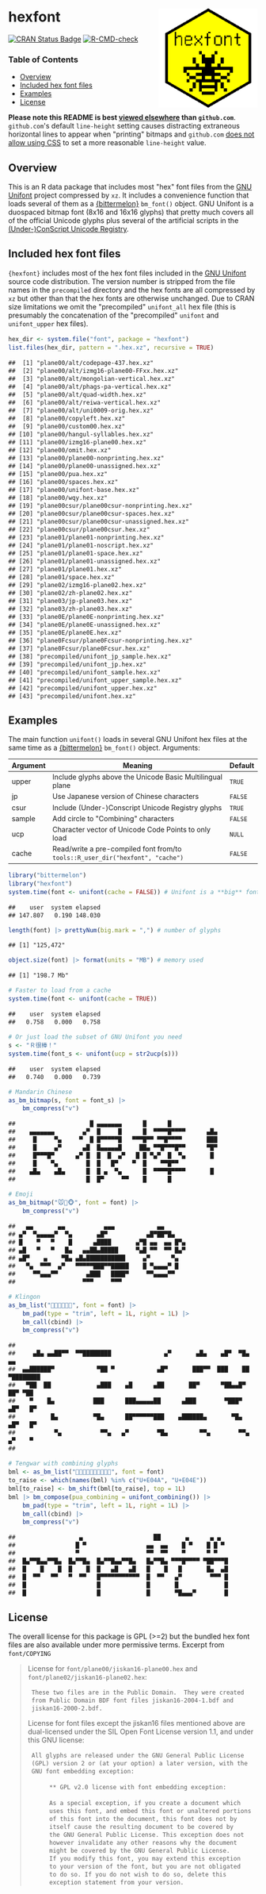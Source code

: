 # hexfont <img src="man/figures/logo.png" align="right" width="200px" alt="hexfont hex sticker">

[![CRAN Status Badge](https://www.r-pkg.org/badges/version/hexfont)](https://cran.r-project.org/package=hexfont)
[![R-CMD-check](https://github.com/trevorld/hexfont/actions/workflows/R-CMD-check.yaml/badge.svg?branch=main)](https://github.com/trevorld/hexfont/actions)

### Table of Contents

* [Overview](#overview)
* [Included hex font files](#hex)
* [Examples](#examples)
* [License](#license)

**Please note this README is best [viewed elsewhere](https://trevorldavis.com/R/hexfont/) than `github.com`**. `github.com`'s default `line-height` setting causes distracting extraneous horizontal lines to appear when "printing" bitmaps and `github.com` [does not allow using CSS](https://gist.github.com/kivikakk/622b5dcf395e26c49e2334f0eb19e6f9) to set a more reasonable `line-height` value.

## <a name="overview">Overview</a>

This is an R data package that includes most "hex" font files from the [GNU Unifont](https://unifoundry.com/unifont/index.html) project compressed by `xz`.  It includes a convenience function that loads several of them as a [{bittermelon}](https://github.com/trevorld/bittermelon) `bm_font()` object.  GNU Unifont is a duospaced bitmap font (8x16 and 16x16 glyphs) that pretty much covers all of the official Unicode glyphs plus several of the artificial scripts in the [(Under-)ConScript Unicode Registry](https://www.kreativekorp.com/ucsur/).

## <a name="hex">Included hex font files</a>

`{hexfont}` includes most of the hex font files included in the [GNU Unifont](https://unifoundry.com/unifont/index.html)
source code distribution.  The version number is stripped from the file names in the `precompiled` directory and
the hex fonts are all compressed by `xz` but other than that the hex fonts are otherwise unchanged.  Due to CRAN size limitations we omit the "precompiled" `unifont_all` hex file (this is presumably the concatenation of the "precompiled" `unifont` and `unifont_upper` hex files).


``` r
hex_dir <- system.file("font", package = "hexfont")
list.files(hex_dir, pattern = ".hex.xz", recursive = TRUE)
```

```
##  [1] "plane00/alt/codepage-437.hex.xz"           
##  [2] "plane00/alt/izmg16-plane00-FFxx.hex.xz"    
##  [3] "plane00/alt/mongolian-vertical.hex.xz"     
##  [4] "plane00/alt/phags-pa-vertical.hex.xz"      
##  [5] "plane00/alt/quad-width.hex.xz"             
##  [6] "plane00/alt/reiwa-vertical.hex.xz"         
##  [7] "plane00/alt/uni0009-orig.hex.xz"           
##  [8] "plane00/copyleft.hex.xz"                   
##  [9] "plane00/custom00.hex.xz"                   
## [10] "plane00/hangul-syllables.hex.xz"           
## [11] "plane00/izmg16-plane00.hex.xz"             
## [12] "plane00/omit.hex.xz"                       
## [13] "plane00/plane00-nonprinting.hex.xz"        
## [14] "plane00/plane00-unassigned.hex.xz"         
## [15] "plane00/pua.hex.xz"                        
## [16] "plane00/spaces.hex.xz"                     
## [17] "plane00/unifont-base.hex.xz"               
## [18] "plane00/wqy.hex.xz"                        
## [19] "plane00csur/plane00csur-nonprinting.hex.xz"
## [20] "plane00csur/plane00csur-spaces.hex.xz"     
## [21] "plane00csur/plane00csur-unassigned.hex.xz" 
## [22] "plane00csur/plane00csur.hex.xz"            
## [23] "plane01/plane01-nonprinting.hex.xz"        
## [24] "plane01/plane01-noscript.hex.xz"           
## [25] "plane01/plane01-space.hex.xz"              
## [26] "plane01/plane01-unassigned.hex.xz"         
## [27] "plane01/plane01.hex.xz"                    
## [28] "plane01/space.hex.xz"                      
## [29] "plane02/izmg16-plane02.hex.xz"             
## [30] "plane02/zh-plane02.hex.xz"                 
## [31] "plane03/jp-plane03.hex.xz"                 
## [32] "plane03/zh-plane03.hex.xz"                 
## [33] "plane0E/plane0E-nonprinting.hex.xz"        
## [34] "plane0E/plane0E-unassigned.hex.xz"         
## [35] "plane0E/plane0E.hex.xz"                    
## [36] "plane0Fcsur/plane0Fcsur-nonprinting.hex.xz"
## [37] "plane0Fcsur/plane0Fcsur.hex.xz"            
## [38] "precompiled/unifont_jp_sample.hex.xz"      
## [39] "precompiled/unifont_jp.hex.xz"             
## [40] "precompiled/unifont_sample.hex.xz"         
## [41] "precompiled/unifont_upper_sample.hex.xz"   
## [42] "precompiled/unifont_upper.hex.xz"          
## [43] "precompiled/unifont.hex.xz"
```

## <a name="examples">Examples</a>

The main function `unifont()` loads in several GNU Unifont hex files at the same time as a [{bittermelon}](https://github.com/trevorld/bittermelon) `bm_font()` object.  Arguments:

| Argument | Meaning | Default |
--- | --- | ---
| upper | Include glyphs above the Unicode Basic Multilingual plane | `TRUE` | 
| jp | Use Japanese version of Chinese characters | `FALSE` | 
| csur | Include (Under-)Conscript Unicode Registry glyphs | `TRUE` |
| sample | Add circle to "Combining" characters | `FALSE` | 
| ucp | Character vector of Unicode Code Points to only load | `NULL` |
| cache | Read/write a pre-compiled font from/to `tools::R_user_dir("hexfont", "cache")` | `FALSE` |


``` r
library("bittermelon")
library("hexfont")
system.time(font <- unifont(cache = FALSE)) # Unifont is a **big** font
```

```
##    user  system elapsed 
## 147.807   0.190 148.030
```

``` r
length(font) |> prettyNum(big.mark = ",") # number of glyphs
```

```
## [1] "125,472"
```

``` r
object.size(font) |> format(units = "MB") # memory used
```

```
## [1] "198.7 Mb"
```

``` r
# Faster to load from a cache
system.time(font <- unifont(cache = TRUE))
```

```
##    user  system elapsed 
##   0.758   0.000   0.758
```

``` r
# Or just load the subset of GNU Unifont you need
s <- "Ｒ很棒！"
system.time(font_s <- unifont(ucp = str2ucp(s)))
```

```
##    user  system elapsed 
##   0.740   0.000   0.739
```

``` r
# Mandarin Chinese
as_bm_bitmap(s, font = font_s) |>
    bm_compress("v")
```

```
##                     █ ▄▄▄▄▄▄▄      █      █                     
##    ▄▄▄▄▄▄▄        ▄▀  █     █      █  ▀▀▀▀█▀▀▀▀      ▄█▄        
##     █     ▀▄     ▀  █ █▀▀▀▀▀█   ▀▀▀█▀▀ ▀▀█▀▀▀▀       ███        
##     █     ▄▀      ▄█  █▄▄▄▄▄█     ██▄ ▀▀█▀▀▀█▀▀      ▀█▀        
##     █▀▀▀█▀      ▄▀ █  █  █  ▄▀   █ █ ▀▄▀  █  ▀▄       █         
##     █    ▀▄        █  █   █▀    ▀  █    ▀▀█▀▀                   
##    ▄█▄    ▄█▄      █  █ ▄  ▀▄      █  ▀▀▀▀█▀▀▀▀       █         
##                    █  █▀     ▀▀    █      █
```

``` r
# Emoji
as_bm_bitmap("🐭🐲🐵", font = font) |>
    bm_compress("v")
```

```
##   ▄▄       ▄▄           ▄▄▄            ▄▄       
## ▄▀  ▀▄▄▄▄▄▀  ▀▄       ▄█▀           ▄█▀██▀█▄    
## █    ▀   ▀    █      ▄████       ▄▀█ ▄▄  ▄▄ █▀▄ 
## ▄█   ▀   ▀   █▄   ▄▄██▄█████     ▀▄█ ▀▀  ▀▀ █▄▀ 
## ▄█▀    ▄    ▀█▄ ▄█▄███████████     ▄▀      ▀▄   
##   ▀▄  ▀▀▀  ▄▀   ▀▀▀▀▀███▀▀█████    █ ▀▄▄▄▄▀ █   
##     ▀▀▄▄▄▀▀        ▄███   ████▀     ▀▀▄▄▄▄▀▀    
##                   ▀▀▀     ▀▀▀
```

``` r
# Klingon
as_bm_list("", font = font) |>
    bm_pad(type = "trim", left = 1L, right = 1L) |>
    bm_call(cbind) |>
    bm_compress("v")
```

```
##                                                                               
##     ▄█▄ ▄▄██▀▀  ▀▀████████               ▄▀       ▄█▄    ▄█▀  ▀█▄    ▄▄       
##  ▄▄██████▀            ▀██ ▀            ▄█▀       ███▀▀  ███    ██   ▀████████ 
##   ▀██  ██             ▄███    ▄█      ▄██       ██▀      ▀██▄▄█▀      ██▀ ▀██ 
##    ▀    █▄           ███      ███▄▄▄▄▄██      ▄███        ▀███▀      ▄█▀   █▀ 
##          █▄          ▀█▄      ██▀▀▀▀▀▀███    ▄██████▄       ▀█▄     ▄█▀   █▀  
##           ▀▄           ▀▀▄   ▄▀        ▀█▄         ▀▀▄        ▀▀▄  ▄▀    ▀    
## 
```

``` r
# Tengwar with combining glyphs
bml <- as_bm_list("", font = font)
to_raise <- which(names(bml) %in% c("U+E04A", "U+E04E"))
bml[to_raise] <- bm_shift(bml[to_raise], top = 1L)
bml |> bm_compose(pua_combining = unifont_combining()) |>
    bm_pad(type = "trim", left = 1L, right = 1L) |>
    bm_call(cbind) |>
    bm_compress("v")
```

```
##                  ▄                    ██       ▄      ▄ ▄   
##                 █ ▀                 ▄▄  ▄▄    █ ▀    █ █ ▀  
##                 ▀                   ▀▀  ▀▀    ▀      ▀ ▀    
##  █▄▀▀█▄▄▀▀█▄  █▄▀▀█▄  █▄▀▀█▄▄▀▀█▄   █▄▀▀█▄ ▀▀▀█▀▀▀▀ ▀██▀▀▀█ 
##  █    █    █  █    █  █   ▄█   ▄█   █    █   █       █▄  ▄█ 
##  █  ▀▀   ▀▀   ▀  ▀▀   █▀▀▀▀▀▀▀▀▀▀▀  █  ▀▀   ▄▀        ▀▀▀ █ 
##  █                    █             █       █             █ 
##  █                    █             █       ▀█▄▄▄▀        █
```

## <a name="license">License</a>

The overall license for this package is GPL (>=2) but the bundled hex font files 
are also available under more permissive terms.  Excerpt from `font/COPYING` 

> License for `font/plane00/jiskan16-plane00.hex` and
> `font/plane02/jiskan16-plane02.hex`:
> 
>      These two files are in the Public Domain.  They were created
>      from Public Domain BDF font files jiskan16-2004-1.bdf and
>      jiskan16-2000-2.bdf.
> 
> 
> License for font files except the jiskan16 files mentioned above
> are dual-licensed under the SIL Open Font License version 1.1,
> and under this GNU license:
> 
>      All glyphs are released under the GNU General Public License
>      (GPL) version 2 or (at your option) a later version, with the
>      GNU font embedding exception:
> 
>           ** GPL v2.0 license with font embedding exception:
> 
>           As a special exception, if you create a document which
>           uses this font, and embed this font or unaltered portions
>           of this font into the document, this font does not by
>           itself cause the resulting document to be covered by
>           the GNU General Public License. This exception does not
>           however invalidate any other reasons why the document
>           might be covered by the GNU General Public License.
>           If you modify this font, you may extend this exception
>           to your version of the font, but you are not obligated
>           to do so. If you do not wish to do so, delete this
>           exception statement from your version.
